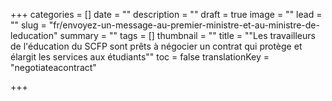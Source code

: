 +++
categories = []
date = ""
description = ""
draft = true
image = ""
lead = ""
slug = "fr/envoyez-un-message-au-premier-ministre-et-au-ministre-de-leducation"
summary = ""
tags = []
thumbnail = ""
title = "\"Les travailleurs de l'éducation du SCFP sont prêts à négocier un contrat qui protège et élargit les services aux étudiants\""
toc = false
translationKey = "negotiateacontract"

+++
